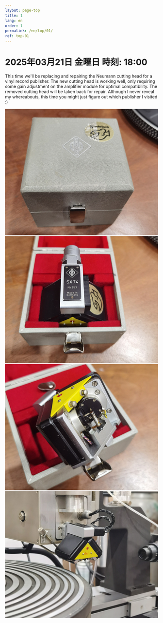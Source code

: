 ```yaml
---
layout: page-top
title: 1
lang: en
order: 1
permalink: /en/top/01/
ref: top-01
---
```



# 2025年03月21日  金曜日 時刻: 18:00


This time we'll be replacing and repairing the Neumann cutting head for a vinyl record publisher. The new cutting head is working well, only requiring some gain adjustment on the amplifier module for optimal compatibility. The removed cutting head will be taken back for repair.
Although I never reveal my whereabouts, this time you might just figure out which publisher I visited :)


![1](/assets/top/01/1.jpg)
![2](/assets/top/01/2.jpg)
![3](/assets/top/01/3.jpg)
![4](/assets/top/01/4.jpg)
